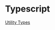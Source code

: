 # Typescript

[Utility Types](https://www.syncfusion.com/blogs/post/master-typescript-utility-types)
